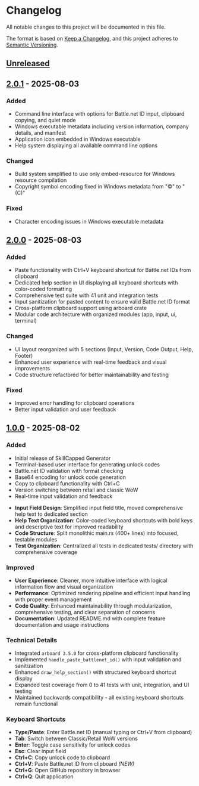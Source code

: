 # Changelog

All notable changes to this project will be documented in this file.

The format is based on [Keep a Changelog](https://keepachangelog.com/en/1.1.0/),
and this project adheres to [Semantic Versioning](https://semver.org/spec/v2.0.0.html).

## [Unreleased]

## [2.0.1] - 2025-08-03

### Added
- Command line interface with options for Battle.net ID input, clipboard copying, and quiet mode
- Windows executable metadata including version information, company details, and manifest
- Application icon embedded in Windows executable
- Help system displaying all available command line options

### Changed
- Build system simplified to use only embed-resource for Windows resource compilation
- Copyright symbol encoding fixed in Windows metadata from "©" to "(C)"

### Fixed
- Character encoding issues in Windows executable metadata

## [2.0.0] - 2025-08-03

### Added
- Paste functionality with Ctrl+V keyboard shortcut for Battle.net IDs from clipboard
- Dedicated help section in UI displaying all keyboard shortcuts with color-coded formatting
- Comprehensive test suite with 41 unit and integration tests
- Input sanitization for pasted content to ensure valid Battle.net ID format
- Cross-platform clipboard support using arboard crate
- Modular code architecture with organized modules (app, input, ui, terminal)

### Changed
- UI layout reorganized with 5 sections (Input, Version, Code Output, Help, Footer)
- Enhanced user experience with real-time feedback and visual improvements
- Code structure refactored for better maintainability and testing

### Fixed
- Improved error handling for clipboard operations
- Better input validation and user feedback

## [1.0.0] - 2025-08-02

### Added
- Initial release of SkillCapped Generator
- Terminal-based user interface for generating unlock codes
- Battle.net ID validation with format checking
- Base64 encoding for unlock code generation
- Copy to clipboard functionality with Ctrl+C
- Version switching between retail and classic WoW
- Real-time input validation and feedback

[unreleased]: https://github.com/Xerrion/skillcapped-generator/compare/v2.0.1...HEAD
[2.0.1]: https://github.com/Xerrion/skillcapped-generator/compare/v2.0.0...v2.0.1
[2.0.0]: https://github.com/Xerrion/skillcapped-generator/compare/v1.0.0...v2.0.0
[1.0.0]: https://github.com/Xerrion/skillcapped-generator/releases/tag/v1.0.0
- **Input Field Design**: Simplified input field title, moved comprehensive help text to dedicated section
- **Help Text Organization**: Color-coded keyboard shortcuts with bold keys and descriptive text for improved readability
- **Code Structure**: Split monolithic main.rs (400+ lines) into focused, testable modules
- **Test Organization**: Centralized all tests in dedicated tests/ directory with comprehensive coverage

### Improved
- **User Experience**: Cleaner, more intuitive interface with logical information flow and visual organization
- **Performance**: Optimized rendering pipeline and efficient input handling with proper event management
- **Code Quality**: Enhanced maintainability through modularization, comprehensive testing, and clear separation of concerns
- **Documentation**: Updated README.md with complete feature documentation and usage instructions

### Technical Details
- Integrated `arboard 3.5.0` for cross-platform clipboard functionality
- Implemented `handle_paste_battlenet_id()` with input validation and sanitization
- Enhanced `draw_help_section()` with structured keyboard shortcut display
- Expanded test coverage from 0 to 41 tests with unit, integration, and UI testing
- Maintained backwards compatibility - all existing keyboard shortcuts remain functional

### Keyboard Shortcuts
- **Type/Paste**: Enter Battle.net ID (manual typing or Ctrl+V from clipboard)
- **Tab**: Switch between Classic/Retail WoW versions
- **Enter**: Toggle case sensitivity for unlock codes
- **Esc**: Clear input field
- **Ctrl+C**: Copy unlock code to clipboard
- **Ctrl+V**: Paste Battle.net ID from clipboard *(NEW)*
- **Ctrl+G**: Open GitHub repository in browser
- **Ctrl+Q**: Quit application
